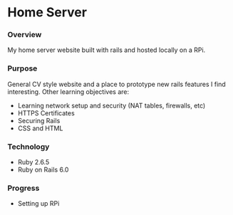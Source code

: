 # Home Server

### Overview

My home server website built with rails and hosted locally on a RPi.

### Purpose

General CV style website and a place to prototype new rails features I find interesting. Other learning objectives are:
- Learning network setup and security (NAT tables, firewalls, etc)
- HTTPS Certificates
- Securing Rails
- CSS and HTML

### Technology

- Ruby 2.6.5
- Ruby on Rails 6.0

### Progress

- Setting up RPi

